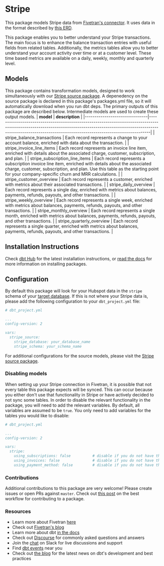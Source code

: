 # Stripe 

This package models Stripe data from [Fivetran's connector](https://fivetran.com/docs/applications/stripe). It uses data in the format described by [this ERD](https://docs.google.com/presentation/d/1nqPBWtH_h_8iVjF9-GselWhIyfLH7dgEk7P92s66eEc).

This package enables you to better understand your Stripe transactions. The main focus is to enhance the balance transaction entries with useful fields from related tables. Additionally, the metrics tables allow you to better understand your account activity over time or at a customer level. These time based metrics are available on a daily, weekly, monthly and quarterly level.

## Models

This package contains transformation models, designed to work simultaneously with our [Stripe source package](https://github.com/fivetran/dbt_stripe_source). A depenedency on the source package is declared in this package's packages.yml file, so it will automatically download when you run dbt deps. The primary outputs of this package are described below. Intermediate models are used to create these output models.
| **model**                          | **description**                                                                                                                                                                                                                              |
|--------------------------------|------------------------------------------------------------------------------------------------------------------------------------------------------------------------------------------------------------------------------------------|
| stripe_balance_transactions    | Each record represents a change to your account balance, enriched with data about the transaction.                                                                                                                                       |
| stripe_invoice_line_items      | Each record represents an invoice line item, enriched with details about the associated charge, customer, subscription, and plan.                                                                                                        |
| stripe_subscription_line_items | Each record represents a subscription invoice line item, enriched with details about the associated charge, customer, subscription, and plan. Use this table as the starting point for your company-specific churn and MRR calculations. |
| stripe_customer_overview       | Each record represents a customer, enriched with metrics about their associated transactions.                                                                                                                                            |
| stripe_daily_overview          | Each record represents a single day, enriched with metrics about balances, payments, refunds, payouts, and other transactions.                                                                                                           |
| stripe_weekly_overview         | Each record represents a single week, enriched with metrics about balances, payments, refunds, payouts, and other transactions.                                                                                                          |
| stripe_monthly_overview        | Each record represents a single month, enriched with metrics about balances, payments, refunds, payouts, and other transactions.                                                                                                         |
| stripe_quarterly_overview      | Each record represents a single quarter, enriched with metrics about balances, payments, refunds, payouts, and other transactions.                                                                                                       |

## Installation Instructions

Check [dbt Hub](https://hub.getdbt.com/) for the latest installation instructions, or [read the docs](https://docs.getdbt.com/docs/package-management) for more information on installing packages.

## Configuration

By default this package will look for your Hubspot data in the `stripe` schema of your [target database](https://docs.getdbt.com/docs/running-a-dbt-project/using-the-command-line-interface/configure-your-profile). If this is not where your Stripe data is, please add the following configuration to your `dbt_project.yml` file:

```yml
# dbt_project.yml

...
config-version: 2

vars:
  stripe_source:
    stripe_database: your_database_name
    stripe_schema: your_schema_name 
```

For additional configurations for the source models, please visit the [Stripe source package](https://github.com/fivetran/dbt_stripe_source).

### Disabling models

When setting up your Stripe connection in Fivetran, it is possible that not every table this package expects will be synced. This can occur because you either don't use that functionality in Stripe or have actively decided to not sync some tables. In order to disable the relevant functionality in the package, you will need to add the relevant variables. By default, all variables are assumed to be `true`. You only need to add variables for the tables you would like to disable:  

```yml
# dbt_project.yml

...
config-version: 2

vars:
  stripe:
    using_subscriptions: false          # disable if you do not have the subscription table
    using_invoices: false               # disable if you do not have the invoices table
    using_payment_method: false         # disable if you do not have the payment_method and payment_method_card source tables
```

### Contributions

Additional contributions to this package are very welcome! Please create issues
or open PRs against `master`. Check out 
[this post](https://discourse.getdbt.com/t/contributing-to-a-dbt-package/657) 
on the best workflow for contributing to a package.

### Resources

- Learn more about Fivetran [here](https://fivetran.com/docs)
- Check out [Fivetran's blog](https://fivetran.com/blog)
- Learn more about dbt [in the docs](https://docs.getdbt.com/docs/introduction)
- Check out [Discourse](https://discourse.getdbt.com/) for commonly asked questions and answers
- Join the [chat](http://slack.getdbt.com/) on Slack for live discussions and support
- Find [dbt events](https://events.getdbt.com) near you
- Check out [the blog](https://blog.getdbt.com/) for the latest news on dbt's development and best practices
